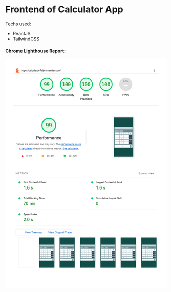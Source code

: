 # Frontend of Calculator App

Techs used:

- ReactJS
- TailwindCSS

#### Chrome Lighthouse Report:

![Alt text](./chrome_lighthouse_report.jpg "Chrome Lighthouse Report")
